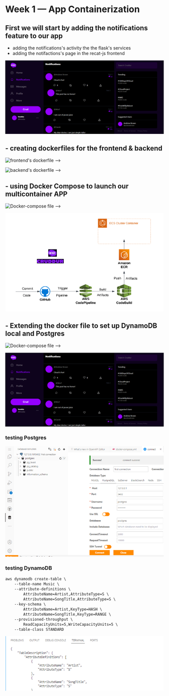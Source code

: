 # Week 1 — App Containerization 
## First we will start by adding the notifications feature to our app 
- adding the notifications's activity the the flask's services 
- adding the notifactions's page in the recat-js frontend 

![Result  --> ](./ressources/17.png)

## - creating dockerfiles for the frontend & backend
![frontend's dockerfile --> ](./backend-flask/Dockerfile)

![backend's dockerfile --> ](./fronted-react-js/Dockerfile)

## - using Docker Compose to launch our multicontainer APP 
![Docker-compose file  --> ](./docker-compose.yml)

![Result  --> ](./ressources/14.png) 



## - Extending the docker file to set up DynamoDB local and Postgres

![Docker-compose file  --> ](./docker-compose.yml)

![Result  --> ](./ressources/17.png) 

### testing Postgres 

![Result  --> ](./ressources/19.png)

### testing DynamoDB
```
aws dynamodb create-table \
    --table-name Music \
    --attribute-definitions \
        AttributeName=Artist,AttributeType=S \
        AttributeName=SongTitle,AttributeType=S \
    --key-schema \
        AttributeName=Artist,KeyType=HASH \
        AttributeName=SongTitle,KeyType=RANGE \
    --provisioned-throughput \
        ReadCapacityUnits=5,WriteCapacityUnits=5 \
    --table-class STANDARD

```

![Result  --> ](./ressources/20.png)